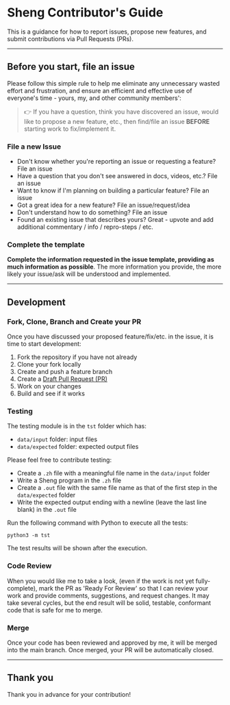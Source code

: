 # Sheng Contributor's Guide

This is a guidance for how to report issues, propose new features, and submit contributions via Pull Requests (PRs).

---

## Before you start, file an issue

Please follow this simple rule to help me eliminate any unnecessary wasted effort and frustration, and ensure an efficient and effective use of everyone's time - yours, my, and other community members':

> 👉 If you have a question, think you have discovered an issue, would like to propose a new feature, etc., then find/file an issue **BEFORE** starting work to fix/implement it.

### File a new Issue

* Don't know whether you're reporting an issue or requesting a feature? File an issue
* Have a question that you don't see answered in docs, videos, etc.? File an issue
* Want to know if I'm planning on building a particular feature? File an issue
* Got a great idea for a new feature? File an issue/request/idea
* Don't understand how to do something? File an issue
* Found an existing issue that describes yours? Great - upvote and add additional commentary / info / repro-steps / etc.

### Complete the template

**Complete the information requested in the issue template, providing as much information as possible**. The more information you provide, the more likely your issue/ask will be understood and implemented.

---

## Development

### Fork, Clone, Branch and Create your PR

Once you have discussed your proposed feature/fix/etc. in the issue, it is time to start development:

1. Fork the repository if you have not already
2. Clone your fork locally
3. Create and push a feature branch
4. Create a [Draft Pull Request (PR)](https://github.blog/2019-02-14-introducing-draft-pull-requests/)
5. Work on your changes
6. Build and see if it works

### Testing

The testing module is in the `tst` folder which has:
* `data/input` folder: input files
* `data/expected` folder: expected output files

Please feel free to contribute testing:
* Create a `.zh` file with a meaningful file name in the `data/input` folder
* Write a Sheng program in the `.zh` file
* Create a `.out` file with the same file name as that of the first step in the `data/expected` folder
* Write the expected output ending with a newline (leave the last line blank) in the `.out` file

Run the following command with Python to execute all the tests:
```
python3 -m tst
```
The test results will be shown after the execution.

### Code Review

When you would like me to take a look, (even if the work is not yet fully-complete), mark the PR as 'Ready For Review' so that I can review your work and provide comments, suggestions, and request changes. It may take several cycles, but the end result will be solid, testable, conformant code that is safe for me to merge.

### Merge

Once your code has been reviewed and approved by me, it will be merged into the main branch. Once merged, your PR will be automatically closed.

---

## Thank you

Thank you in advance for your contribution\!
